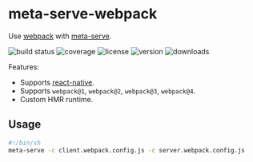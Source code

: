 # meta-serve-webpack

Use [webpack] with [meta-serve].

![build status](http://img.shields.io/travis/metalabdesign/meta-serve-webpack/master.svg?style=flat)
![coverage](http://img.shields.io/codecov/c/github/metalabdesign/meta-serve-webpack/master.svg?style=flat)
![license](http://img.shields.io/npm/l/meta-serve-webpack.svg?style=flat)
![version](http://img.shields.io/npm/v/meta-serve-webpack.svg?style=flat)
![downloads](http://img.shields.io/npm/dm/meta-serve-webpack.svg?style=flat)

Features:

- Supports [react-native].
- Supports `webpack@1`, `webpack@2`, `webpack@3`, `webpack@4`.
- Custom HMR runtime.

## Usage

```sh
#!/bin/sh
meta-serve -c client.webpack.config.js -c server.webpack.config.js
```

[meta-serve]: https://github.com/metalabdesign/meta-serve
[webpack]: https://webpack.github.io/
[dev-server]: https://webpack.github.io/docs/webpack-dev-server.html
[react-native]: https://github.com/facebook/react-native
